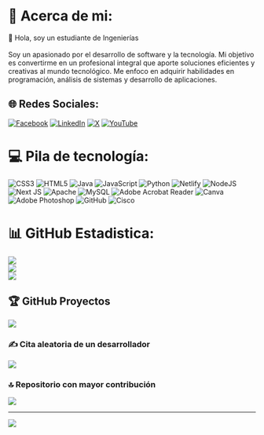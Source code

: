 # 💫 Acerca de mi:
👋 Hola, soy un estudiante de Ingenierías<br><br>Soy un apasionado por el desarrollo de software y la tecnología. Mi objetivo es convertirme en un profesional integral que aporte soluciones eficientes y creativas al mundo tecnológico. Me enfoco en adquirir habilidades en programación, análisis de sistemas y desarrollo de aplicaciones.


## 🌐 Redes Sociales:
[![Facebook](https://img.shields.io/badge/Facebook-%231877F2.svg?logo=Facebook&logoColor=white)](https://facebook.com/Gzevallos07@hotmail.com) [![LinkedIn](https://img.shields.io/badge/LinkedIn-%230077B5.svg?logo=linkedin&logoColor=white)](https://linkedin.com/in/GRubensVZ) [![X](https://img.shields.io/badge/X-black.svg?logo=X&logoColor=white)](https://x.com/GRubensVZ) [![YouTube](https://img.shields.io/badge/YouTube-%23FF0000.svg?logo=YouTube&logoColor=white)](https://youtube.com/@@guidotecnozeviz1395) 

# 💻 Pila de tecnología:
![CSS3](https://img.shields.io/badge/css3-%231572B6.svg?style=for-the-badge&logo=css3&logoColor=white) ![HTML5](https://img.shields.io/badge/html5-%23E34F26.svg?style=for-the-badge&logo=html5&logoColor=white) ![Java](https://img.shields.io/badge/java-%23ED8B00.svg?style=for-the-badge&logo=openjdk&logoColor=white) ![JavaScript](https://img.shields.io/badge/javascript-%23323330.svg?style=for-the-badge&logo=javascript&logoColor=%23F7DF1E) ![Python](https://img.shields.io/badge/python-3670A0?style=for-the-badge&logo=python&logoColor=ffdd54) ![Netlify](https://img.shields.io/badge/netlify-%23000000.svg?style=for-the-badge&logo=netlify&logoColor=#00C7B7) ![NodeJS](https://img.shields.io/badge/node.js-6DA55F?style=for-the-badge&logo=node.js&logoColor=white) ![Next JS](https://img.shields.io/badge/Next-black?style=for-the-badge&logo=next.js&logoColor=white) ![Apache](https://img.shields.io/badge/apache-%23D42029.svg?style=for-the-badge&logo=apache&logoColor=white) ![MySQL](https://img.shields.io/badge/mysql-4479A1.svg?style=for-the-badge&logo=mysql&logoColor=white) ![Adobe Acrobat Reader](https://img.shields.io/badge/Adobe%20Acrobat%20Reader-EC1C24.svg?style=for-the-badge&logo=Adobe%20Acrobat%20Reader&logoColor=white) ![Canva](https://img.shields.io/badge/Canva-%2300C4CC.svg?style=for-the-badge&logo=Canva&logoColor=white) ![Adobe Photoshop](https://img.shields.io/badge/adobe%20photoshop-%2331A8FF.svg?style=for-the-badge&logo=adobe%20photoshop&logoColor=white) ![GitHub](https://img.shields.io/badge/github-%23121011.svg?style=for-the-badge&logo=github&logoColor=white) ![Cisco](https://img.shields.io/badge/cisco-%23049fd9.svg?style=for-the-badge&logo=cisco&logoColor=black)
# 📊 GitHub Estadistica:
![](https://github-readme-stats.vercel.app/api?username=GRubensVZ&theme=tokyonight&hide_border=false&include_all_commits=false&count_private=false)<br/>
![](https://nirzak-streak-stats.vercel.app/?user=GRubensVZ&theme=tokyonight&hide_border=false)<br/>
![](https://github-readme-stats.vercel.app/api/top-langs/?username=GRubensVZ&theme=tokyonight&hide_border=false&include_all_commits=false&count_private=false&layout=compact)

## 🏆 GitHub Proyectos
![](https://github-profile-trophy.vercel.app/?username=GRubensVZ&theme=nord&no-frame=false&no-bg=true&margin-w=4)

### ✍️ Cita aleatoria de un desarrollador
![](https://quotes-github-readme.vercel.app/api?type=horizontal&theme=radical)

### 🔝 Repositorio con mayor contribución
![](https://github-contributor-stats.vercel.app/api?username=GRubensVZ&limit=5&theme=dark&combine_all_yearly_contributions=true)

---
[![](https://visitcount.itsvg.in/api?id=GRubensVZ&icon=0&color=0)](https://visitcount.itsvg.in)

<!-- Proudly created with GPRM ( https://gprm.itsvg.in ) -->
